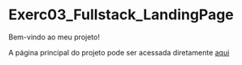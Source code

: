 # Exerc03_Fullstack_LandingPage

Bem-vindo ao meu projeto!

A página principal do projeto pode ser acessada diretamente [aqui](https://mrnicolait.github.io/Exerc03_Fullstack_LandingPage/)
